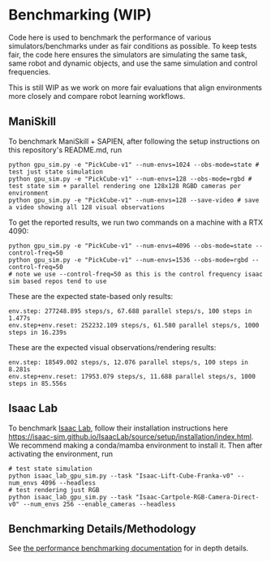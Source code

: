 # Benchmarking (WIP)

Code here is used to benchmark the performance of various simulators/benchmarks under as fair conditions as possible. To keep tests fair, the code here ensures the simulators are simulating the same task, same robot and dynamic objects, and use the same simulation and control frequencies. 

This is still WIP as we work on more fair evaluations that align environments more closely and compare robot learning workflows.


## ManiSkill

To benchmark ManiSkill + SAPIEN, after following the setup instructions on this repository's README.md, run

```
python gpu_sim.py -e "PickCube-v1" --num-envs=1024 --obs-mode=state # test just state simulation
python gpu_sim.py -e "PickCube-v1" --num-envs=128 --obs-mode=rgbd # test state sim + parallel rendering one 128x128 RGBD cameras per environment
python gpu_sim.py -e "PickCube-v1" --num-envs=128 --save-video # save a video showing all 128 visual observations
```


To get the reported results, we run two commands on a machine with a RTX 4090:
```
python gpu_sim.py -e "PickCube-v1" --num-envs=4096 --obs-mode=state --control-freq=50
python gpu_sim.py -e "PickCube-v1" --num-envs=1536 --obs-mode=rgbd --control-freq=50
# note we use --control-freq=50 as this is the control frequency isaac sim based repos tend to use
```

These are the expected state-based only results:
```
env.step: 277248.895 steps/s, 67.688 parallel steps/s, 100 steps in 1.477s
env.step+env.reset: 252232.109 steps/s, 61.580 parallel steps/s, 1000 steps in 16.239s
```

These are the expected visual observations/rendering results:
```
env.step: 18549.002 steps/s, 12.076 parallel steps/s, 100 steps in 8.281s
env.step+env.reset: 17953.079 steps/s, 11.688 parallel steps/s, 1000 steps in 85.556s
```


## Isaac Lab

To benchmark [Isaac Lab](https://github.com/isaac-sim/IsaacLab), follow their installation instructions here https://isaac-sim.github.io/IsaacLab/source/setup/installation/index.html. We recommend making a conda/mamba environment to install it. Then after activating the environment, run

```
# test state simulation
python isaac_lab_gpu_sim.py --task "Isaac-Lift-Cube-Franka-v0" --num_envs 4096 --headless
# test rendering just RGB
python isaac_lab_gpu_sim.py --task "Isaac-Cartpole-RGB-Camera-Direct-v0" --num_envs 256 --enable_cameras --headless

```


## Benchmarking Details/Methodology

See [the performance benchmarking documentation](https://maniskill.readthedocs.io/en/latest/user_guide/additional_resources/performance_benchmarking.html) for in depth details.